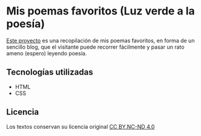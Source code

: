 # Mis poemas favoritos (Luz verde a la poesía)
[Este proyecto](https://brunoheal.github.io/mis-poemas-favoritos/) es una recopilación de mis poemas favoritos, en forma de un sencillo blog, que el visitante puede recorrer fácilmente y pasar un rato ameno (espero) leyendo poesía.   
## Tecnologías utilizadas
* HTML
* CSS
## Licencia
Los textos conservan su licencia original [CC BY.NC-ND 4.0](https://creativecommons.org/licenses/by-nc-nd/4.0/)
